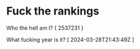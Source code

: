 # Fuck the rankings

Who the hell am I?
{ 2537231 }

What fucking year is it?
[ 2024-03-28T21:43:49Z ]
